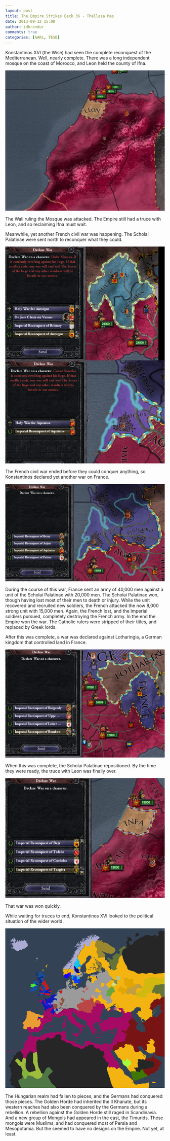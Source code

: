 ```yaml
---
layout: post
title: The Empire Strikes Back 36 - Thallasa Mas
date: 2013-09-12 15:00
author: idhrendur
comments: true
categories: [AARs, TESB]
---
```

Konstantinos XVI (the Wise) had seen the complete reconquest of the Mediterranean. Well, nearly complete. There was a long independent mosque on the coast of Morocco, and Leon held the county of Ifna.

![](/assets/tesb_images/36-1.png)

The Wali ruling the Mosque was attacked. The Empire still had a truce with Leon, and so reclaiming Ifna must wait.

Meanwhile, yet another French civil war was happening. The Scholai Palatinae were sent north to reconquer what they could.

![](/assets/tesb_images/36-2.png)

The French civil war ended before they could conquer anything, so Konstantinos declared yet another war on France.

![](/assets/tesb_images/36-3.png)

During the course of this war, France sent an army of 40,000 men against a unit of the Scholai Palatinae with 20,000 men. The Scholai Palatinae won, though having lost most of their men to death or injury. While the unit recovered and recruited new soldiers, the French attacked the now 8,000 strong unit with 15,000 men. Again, the French lost, and the Imperial soldiers pursued, completely destroying the French army. In the end the Empire won the war. The Catholic rulers were stripped of their titles, and replaced by Greek lords.

After this was complete, a war was declared against Lotharingia, a German kingdom that controlled land in France.

![](/assets/tesb_images/36-4.png)

When this was complete, the Scholai Palatinae repositioned. By the time they were ready, the truce with Leon was finally over.

![](/assets/tesb_images/36-5.png)

That war was won quickly.

While waiting for truces to end, Konstantinos XVI looked to the political situation of the wider world.

![](/assets/tesb_images/36-6.png)

The Hungarian realm had fallen to pieces, and the Germans had conquered those pieces. The Golden Horde had inherited the Il Khanate, but its western reaches had also been conquered by the Germans during a rebellion. A rebellion against the Golden Horde still raged in Scandinavia. And a new group of Mongols had appeared in the east, the Timurids. These mongols were Muslims, and had conquered most of Persia and Mesopotamia. But the seemed to have no designs on the Empire. Not yet, at least.
